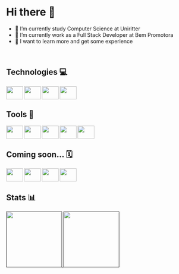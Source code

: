 # Hi there 👋
-   🌱 I’m currently study Computer Science at Uniritter
-   📌 I’m currently work as a Full Stack Developer at Bem Promotora
-   🔭 I want to learn more and get some experience
<br>

## Technologies 💻
<div>
  <img align="left" height="35" width="45" src="https://cdn.jsdelivr.net/gh/devicons/devicon/icons/csharp/csharp-original.svg" style="max-width: 100%;"/>
  <img align="left" height="35" width="45" src="https://cdn.jsdelivr.net/gh/devicons/devicon/icons/dotnetcore/dotnetcore-original.svg" style="max-width: 100%;"/>
  <img align="left" height="35" width="45" src="https://cdn.jsdelivr.net/gh/devicons/devicon/icons/html5/html5-original.svg" style="max-width: 100%;"/>
  <img align="left" height="35" width="45" src="https://cdn.jsdelivr.net/gh/devicons/devicon/icons/css3/css3-original.svg" style="max-width: 100%;"/>   
</div><br><br>

## Tools 🔧
<div>
  <img align="left" height="35" width="45" src="https://cdn.jsdelivr.net/gh/devicons/devicon/icons/ubuntu/ubuntu-plain.svg" style="max-width: 100%;"/>
  <img align="left" height="35" width="45" src="https://cdn.jsdelivr.net/gh/devicons/devicon/icons/vscode/vscode-original.svg" style="max-width: 100%;"/>
  <img align="left" height="35" width="45" src="https://cdn.jsdelivr.net/gh/devicons/devicon/icons/git/git-original.svg" style="max-width: 100%;"/>
  <img align="left" height="35" width="45" src="https://cdn.jsdelivr.net/gh/devicons/devicon/icons/docker/docker-original.svg" style="max-width: 100%;"/>
  <img align="left" height="35" width="45" src="https://cdn.jsdelivr.net/gh/devicons/devicon/icons/jira/jira-original-wordmark.svg" style="max-width: 100%;"/>
</div><br><br>

## Coming soon... 🗓️
<div>
  <img align="left" height="35" width="45" src="https://cdn.jsdelivr.net/gh/devicons/devicon/icons/javascript/javascript-original.svg" style="max-width: 100%;"/>
  <img align="left" height="35" width="45" src="https://cdn.jsdelivr.net/gh/devicons/devicon/icons/typescript/typescript-original.svg" style="max-width: 100%;"/>
  <img align="left" height="35" width="45" src="https://cdn.jsdelivr.net/gh/devicons/devicon/icons/react/react-original.svg" style="max-width: 100%;"/>
  <img align="left" height="35" width="45" src="https://cdn.jsdelivr.net/gh/devicons/devicon/icons/azure/azure-original.svg" style="max-width: 100%;"/>
</div><br><br>

## Stats 📊
<div>
  <a href "https://github.com/Leotrein">
    <img height="150" src="https://github-readme-stats.vercel.app/api?username=Leotrein&hide=contribs,prs&count_private=true&include_all_commits=true&show_icons=true&theme=dracula&icon_color=DAD3AF&hide_border=true&border_radius=15&bg_color=0d1117" style="max-width: 100%;"/>
    <img height="150" src="https://github-readme-stats.vercel.app/api/top-langs?username=Leotrein&count_private=true&include_all_commits=true&hide=c%23&langs_count=6&show_icons=true&theme=dracula&icon_color=DAD3AF&layout=compact&hide_border=true&border_radius=15&bg_color=0d1117" style="max-width: 100%;"/>
  </a>
</div>
